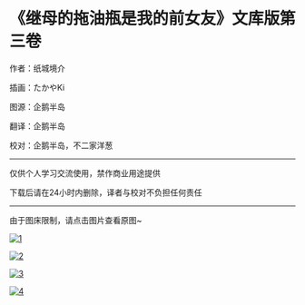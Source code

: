 # 《继母的拖油瓶是我的前女友》文库版第三卷

作者：纸城境介

插画：たかやKi

图源：企鹅半岛

翻译：企鹅半岛

校对：企鹅半岛，不二家洋葱

---


 仅供个人学习交流使用，禁作商业用途提供

 下载后请在24小时内删除，译者与校对不负担任何责任

---

由于图床限制，请点击图片查看原图~

<a href="https://ibb.co/P5s8hbC"><img src="https://i.ibb.co/MRyLVjN/1.jpg" alt="1" border="0"></a>

<a href="https://ibb.co/zbb09vr"><img src="https://i.ibb.co/1KKwyWL/2.jpg" alt="2" border="0"></a>

<a href="https://ibb.co/wrWCKK5"><img src="https://i.ibb.co/93T2qqQ/3.jpg" alt="3" border="0"></a>

<a href="https://ibb.co/wKWRFVV"><img src="https://i.ibb.co/tbs4Tgg/4.jpg" alt="4" border="0"></a>